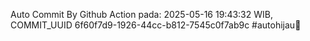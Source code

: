 Auto Commit By Github Action pada: 2025-05-16 19:43:32 WIB, COMMIT_UUID 6f60f7d9-1926-44cc-b812-7545c0f7ab9c #autohijau🗿

